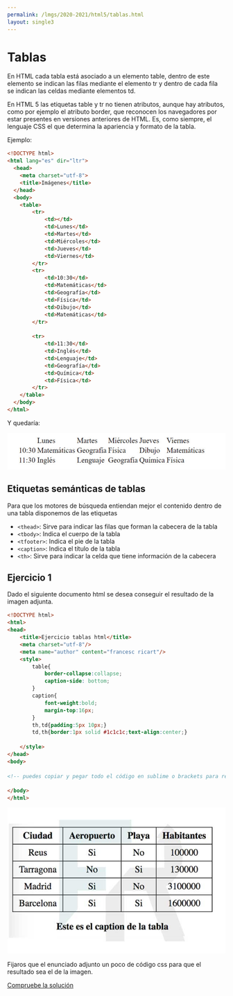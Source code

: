 ```yaml
---
permalink: /lmgs/2020-2021/html5/tablas.html
layout: single3
---
```


# Tablas

En HTML cada tabla está asociado a un elemento table, dentro de este elemento se indican las filas mediante el elemento tr y dentro de cada fila se indican las celdas mediante elementos td.

En HTML 5 las etiquetas table y tr no tienen atributos, aunque hay atributos, como por ejemplo el atributo border, que reconocen los navegadores por estar presentes en versiones anteriores de HTML. Es, como siempre, el lenguaje CSS el que determina la apariencia y formato de la tabla.

Ejemplo:

```html
<!DOCTYPE html>
<html lang="es" dir="ltr">
  <head>
    <meta charset="utf-8">
    <title>Imágenes</title>
  </head>
  <body>
    <table>
        <tr>
            <td></td>
            <td>Lunes</td>
            <td>Martes</td>
            <td>Miércoles</td>
            <td>Jueves</td>
            <td>Viernes</td>
        </tr>
        <tr>
            <td>10:30</td>
            <td>Matemáticas</td>
            <td>Geografía</td>
            <td>Física</td>
            <td>Dibujo</td>
            <td>Matemáticas</td>
        </tr>

        <tr>
            <td>11:30</td>
            <td>Inglés</td>
            <td>Lenguaje</td>
            <td>Geografía</td>
            <td>Química</td>
            <td>Física</td>
        </tr>
    </table>
  </body>
</html>
```

Y quedaría:

![html5](img/tabla.png)

## Etiquetas semánticas de tablas

Para que los motores de búsqueda entiendan mejor el contenido dentro de una tabla disponemos de las etiquetas

* `<thead>`: Sirve para indicar las filas que forman la cabecera de la tabla
* `<tbody>`: Indica el cuerpo de la tabla
* `<tfooter>`: Indica el pie de la tabla
* `<caption>`: Indica el título de la tabla
* `<th>`: Sirve para indicar la celda que tiene información de la cabecera

## Ejercicio 1

Dado el siguiente documento html se desea conseguir el resultado de la imagen adjunta.

```html
<!DOCTYPE html>
<html>
<head>
	<title>Ejercicio tablas html</title>
	<meta charset="utf-8"/>
	<meta name="author" content="francesc ricart"/>
	<style>
		table{
			border-collapse:collapse;
			caption-side: bottom;
		}
		caption{
			font-weight:bold;
			margin-top:16px;
		}
		th,td{padding:5px 10px;}
		td,th{border:1px solid #1c1c1c;text-align:center;}

	</style>
</head>
<body>

<!-- puedes copiar y pegar todo el código en sublime o brackets para resolver el ejercicio -->

</body>
</html>
```

![html5](img/ejercicio-tablas.jpg)

Fijaros que el enunciado adjunto un poco de código css para que el resultado sea el de la imagen.

[Compruebe la solución](doc/solucion7.txt)



